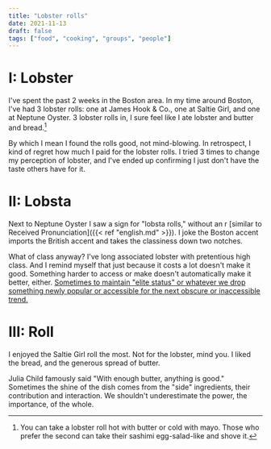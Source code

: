 ```yaml
---
title: "Lobster rolls"
date: 2021-11-13
draft: false
tags: ["food", "cooking", "groups", "people"]
---
```

# I: Lobster
I've spent the past 2 weeks in the Boston area. In my time around Boston, I've had 3 lobster rolls: one at James Hook & Co., one at Saltie Girl, and one at Neptune Oyster. 3 lobster rolls in, I sure feel like I ate lobster and butter and bread.[^1]
[^1]: You can take a lobster roll hot with butter or cold with mayo. Those who prefer the second can take their sashimi egg-salad-like and shove it.

By which I mean I found the rolls good, not mind-blowing. In retrospect, I kind of regret how much I paid for the lobster rolls. I tried 3 times to change my perception of lobster, and I've ended up confirming I just don't have the taste others have for it.
# II: Lobsta
Next to Neptune Oyster I saw a sign for "lobsta rolls," without an r [similar to Received Pronunciation]({{< ref "english.md" >}}). I joke the Boston accent imports the British accent and takes the classiness down two notches. 

What of class anyway? I've long associated lobster with pretentious high class. And I remind myself that just because it costs a lot doesn't make it good. Something harder to access or make doesn't automatically make it better, either. [Sometimes to maintain "elite status" or whatever we drop something newly popular or accessible for the next obscure or inaccessible trend.](https://www.npr.org/sections/thesalt/2015/03/26/394339284/how-snobbery-helped-take-the-spice-out-of-european-cooking)
# III: Roll
I enjoyed the Saltie Girl roll the most. Not for the lobster, mind you. I liked the bread, and the generous spread of butter.

Julia Child famously said "With enough butter, anything is good." Sometimes the shine of the dish comes from the "side" ingredients, their contribution and interaction. We shouldn't underestimate the power, the importance, of the whole.
